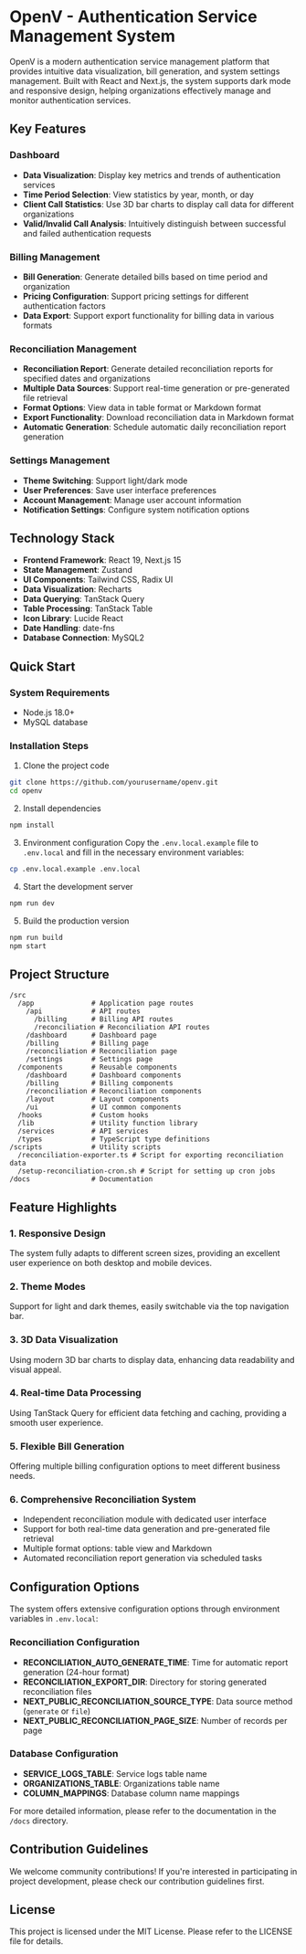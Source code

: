 # OpenV - Authentication Service Management System

OpenV is a modern authentication service management platform that provides intuitive data visualization, bill generation, and system settings management. Built with React and Next.js, the system supports dark mode and responsive design, helping organizations effectively manage and monitor authentication services.

## Key Features

### Dashboard
- **Data Visualization**: Display key metrics and trends of authentication services
- **Time Period Selection**: View statistics by year, month, or day
- **Client Call Statistics**: Use 3D bar charts to display call data for different organizations
- **Valid/Invalid Call Analysis**: Intuitively distinguish between successful and failed authentication requests

### Billing Management
- **Bill Generation**: Generate detailed bills based on time period and organization
- **Pricing Configuration**: Support pricing settings for different authentication factors
- **Data Export**: Support export functionality for billing data in various formats

### Reconciliation Management
- **Reconciliation Report**: Generate detailed reconciliation reports for specified dates and organizations
- **Multiple Data Sources**: Support real-time generation or pre-generated file retrieval
- **Format Options**: View data in table format or Markdown format
- **Export Functionality**: Download reconciliation data in Markdown format
- **Automatic Generation**: Schedule automatic daily reconciliation report generation

### Settings Management
- **Theme Switching**: Support light/dark mode
- **User Preferences**: Save user interface preferences
- **Account Management**: Manage user account information
- **Notification Settings**: Configure system notification options

## Technology Stack

- **Frontend Framework**: React 19, Next.js 15
- **State Management**: Zustand
- **UI Components**: Tailwind CSS, Radix UI
- **Data Visualization**: Recharts
- **Data Querying**: TanStack Query
- **Table Processing**: TanStack Table
- **Icon Library**: Lucide React
- **Date Handling**: date-fns
- **Database Connection**: MySQL2

## Quick Start

### System Requirements
- Node.js 18.0+ 
- MySQL database

### Installation Steps

1. Clone the project code
```bash
git clone https://github.com/yourusername/openv.git
cd openv
```

2. Install dependencies
```bash
npm install
```

3. Environment configuration
Copy the `.env.local.example` file to `.env.local` and fill in the necessary environment variables:
```bash
cp .env.local.example .env.local
```

4. Start the development server
```bash
npm run dev
```

5. Build the production version
```bash
npm run build
npm start
```

## Project Structure

```
/src
  /app              # Application page routes
    /api            # API routes
      /billing      # Billing API routes
      /reconciliation # Reconciliation API routes
    /dashboard      # Dashboard page
    /billing        # Billing page
    /reconciliation # Reconciliation page
    /settings       # Settings page
  /components       # Reusable components
    /dashboard      # Dashboard components
    /billing        # Billing components
    /reconciliation # Reconciliation components
    /layout         # Layout components
    /ui             # UI common components
  /hooks            # Custom hooks
  /lib              # Utility function library
  /services         # API services
  /types            # TypeScript type definitions
/scripts            # Utility scripts
  /reconciliation-exporter.ts # Script for exporting reconciliation data
  /setup-reconciliation-cron.sh # Script for setting up cron jobs
/docs               # Documentation
```

## Feature Highlights

### 1. Responsive Design
The system fully adapts to different screen sizes, providing an excellent user experience on both desktop and mobile devices.

### 2. Theme Modes
Support for light and dark themes, easily switchable via the top navigation bar.

### 3. 3D Data Visualization
Using modern 3D bar charts to display data, enhancing data readability and visual appeal.

### 4. Real-time Data Processing
Using TanStack Query for efficient data fetching and caching, providing a smooth user experience.

### 5. Flexible Bill Generation
Offering multiple billing configuration options to meet different business needs.

### 6. Comprehensive Reconciliation System
- Independent reconciliation module with dedicated user interface
- Support for both real-time data generation and pre-generated file retrieval
- Multiple format options: table view and Markdown
- Automated reconciliation report generation via scheduled tasks

## Configuration Options

The system offers extensive configuration options through environment variables in `.env.local`:

### Reconciliation Configuration
- **RECONCILIATION_AUTO_GENERATE_TIME**: Time for automatic report generation (24-hour format)
- **RECONCILIATION_EXPORT_DIR**: Directory for storing generated reconciliation files
- **NEXT_PUBLIC_RECONCILIATION_SOURCE_TYPE**: Data source method (`generate` or `file`)
- **NEXT_PUBLIC_RECONCILIATION_PAGE_SIZE**: Number of records per page

### Database Configuration
- **SERVICE_LOGS_TABLE**: Service logs table name
- **ORGANIZATIONS_TABLE**: Organizations table name
- **COLUMN_MAPPINGS**: Database column name mappings

For more detailed information, please refer to the documentation in the `/docs` directory.

## Contribution Guidelines

We welcome community contributions! If you're interested in participating in project development, please check our contribution guidelines first.

## License

This project is licensed under the MIT License. Please refer to the LICENSE file for details.
